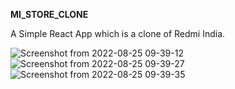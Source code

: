 **MI_STORE_CLONE**

A Simple React App which is a clone of Redmi India.

![Screenshot from 2022-08-25 09-39-12](https://user-images.githubusercontent.com/62813226/186572909-a42dda03-8281-48cf-98a9-8e814d8eaf04.png)
![Screenshot from 2022-08-25 09-39-27](https://user-images.githubusercontent.com/62813226/186572955-553a9318-0eb0-4104-aebb-0daf0398fbaf.png)
![Screenshot from 2022-08-25 09-39-35](https://user-images.githubusercontent.com/62813226/186572970-a378647d-934c-4fae-abcb-04382c793ca2.png)
